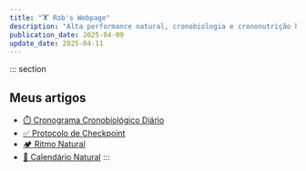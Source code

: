 ```yaml
---
title: "🏋️ Rob's Webpage"
description: "Alta performance natural, cronobiologia e crononutrição humana."
publication_date: 2025-04-09
update_date: 2025-04-11
---
```


::: section
## Meus artigos

* [⏱️ Cronograma Cronobiológico Diário](/daily-chronobiological-schedule/)
* [✅ Protocolo de Checkpoint](/checkpoint-protocol/)
* [🏕️ Ritmo Natural](/natural-rhythm/)
* [🌄 Calendário Natural](/natural-calendar/)
:::
